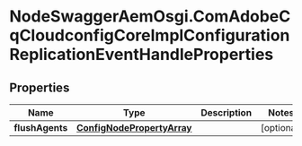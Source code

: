 # NodeSwaggerAemOsgi.ComAdobeCqCloudconfigCoreImplConfigurationReplicationEventHandleProperties

## Properties
Name | Type | Description | Notes
------------ | ------------- | ------------- | -------------
**flushAgents** | [**ConfigNodePropertyArray**](ConfigNodePropertyArray.md) |  | [optional] 


